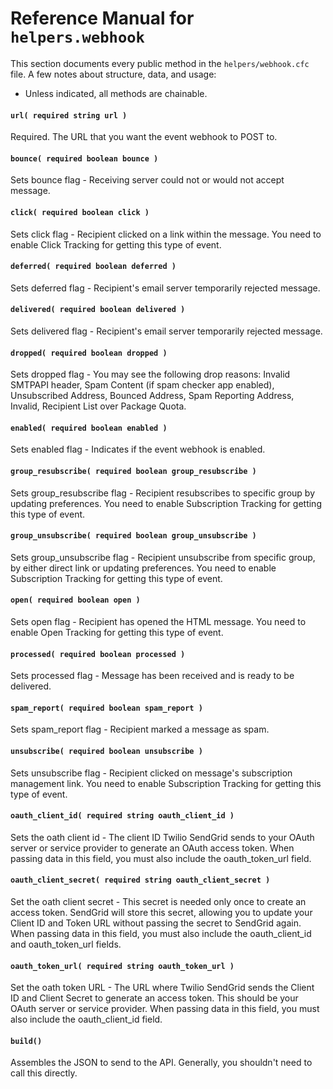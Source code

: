 # Reference Manual for `helpers.webhook`

This section documents every public method in the `helpers/webhook.cfc` file. A few notes about structure, data, and usage:

- Unless indicated, all methods are chainable.

#### `url( required string url )`

Required. The URL that you want the event webhook to POST to.

#### `bounce( required boolean bounce )`

Sets bounce flag - Receiving server could not or would not accept message.

#### `click( required boolean click )`

Sets click flag - Recipient clicked on a link within the message. You need to enable Click Tracking for getting this type of event.

#### `deferred( required boolean deferred )`

Sets deferred flag - Recipient's email server temporarily rejected message.

#### `delivered( required boolean delivered )`

Sets delivered flag - Recipient's email server temporarily rejected message.

#### `dropped( required boolean dropped )`

Sets dropped flag - You may see the following drop reasons: Invalid SMTPAPI header, Spam Content (if spam checker app enabled), Unsubscribed Address, Bounced Address, Spam Reporting Address, Invalid, Recipient List over Package Quota.

#### `enabled( required boolean enabled )`

Sets enabled flag - Indicates if the event webhook is enabled.

#### `group_resubscribe( required boolean group_resubscribe )`

Sets group_resubscribe flag - Recipient resubscribes to specific group by updating preferences. You need to enable Subscription Tracking for getting this type of event.

#### `group_unsubscribe( required boolean group_unsubscribe )`

Sets group_unsubscribe flag - Recipient unsubscribe from specific group, by either direct link or updating preferences. You need to enable Subscription Tracking for getting this type of event.

#### `open( required boolean open )`

Sets open flag - Recipient has opened the HTML message. You need to enable Open Tracking for getting this type of event.

#### `processed( required boolean processed )`

Sets processed flag - Message has been received and is ready to be delivered.

#### `spam_report( required boolean spam_report )`

Sets spam_report flag - Recipient marked a message as spam.

#### `unsubscribe( required boolean unsubscribe )`

Sets unsubscribe flag - Recipient clicked on message's subscription management link. You need to enable Subscription Tracking for getting this type of event.

#### `oauth_client_id( required string oauth_client_id )`

Sets the oath client id - The client ID Twilio SendGrid sends to your OAuth server or service provider to generate an OAuth access token. When passing data in this field, you must also include the oauth_token_url field.

#### `oauth_client_secret( required string oauth_client_secret )`

Set the oath client secret - This secret is needed only once to create an access token. SendGrid will store this secret, allowing you to update your Client ID and Token URL without passing the secret to SendGrid again. When passing data in this field, you must also include the oauth_client_id and oauth_token_url fields.

#### `oauth_token_url( required string oauth_token_url )`

Set the oath token URL - The URL where Twilio SendGrid sends the Client ID and Client Secret to generate an access token. This should be your OAuth server or service provider. When passing data in this field, you must also include the oauth_client_id field.

#### `build()`

Assembles the JSON to send to the API. Generally, you shouldn't need to call this directly.
